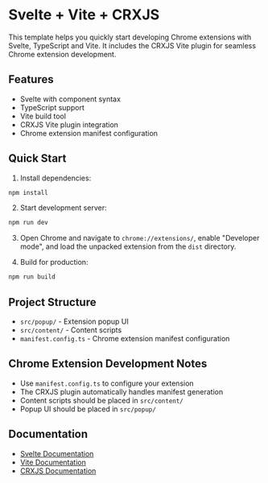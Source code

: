 # Svelte + Vite + CRXJS

This template helps you quickly start developing Chrome extensions with Svelte, TypeScript and Vite. It includes the CRXJS Vite plugin for seamless Chrome extension development.

## Features

- Svelte with component syntax
- TypeScript support
- Vite build tool
- CRXJS Vite plugin integration
- Chrome extension manifest configuration

## Quick Start

1. Install dependencies:

```bash
npm install
```

2. Start development server:

```bash
npm run dev
```

3. Open Chrome and navigate to `chrome://extensions/`, enable "Developer mode", and load the unpacked extension from the `dist` directory.

4. Build for production:

```bash
npm run build
```

## Project Structure

- `src/popup/` - Extension popup UI
- `src/content/` - Content scripts
- `manifest.config.ts` - Chrome extension manifest configuration

## Chrome Extension Development Notes

- Use `manifest.config.ts` to configure your extension
- The CRXJS plugin automatically handles manifest generation
- Content scripts should be placed in `src/content/`
- Popup UI should be placed in `src/popup/`

## Documentation

- [Svelte Documentation](https://svelte.dev/)
- [Vite Documentation](https://vitejs.dev/)
- [CRXJS Documentation](https://crxjs.dev/vite-plugin)

